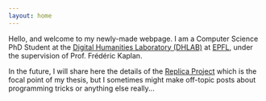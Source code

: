 ```yaml
---
layout: home
---
```


Hello, and welcome to my newly-made webpage. I am a Computer Science PhD Student at the [Digital Humanities Laboratory (DHLAB)](http://dhlab.epfl.ch/) at [EPFL](http://epfl.ch/), under the supervision of Prof. Frédéric Kaplan.

In the future, I will share here the details of the [Replica Project](http://dhlab.epfl.ch/page-128334-en.html) which is the focal point of my thesis, but I sometimes might make off-topic posts about programming tricks or anything else really...
